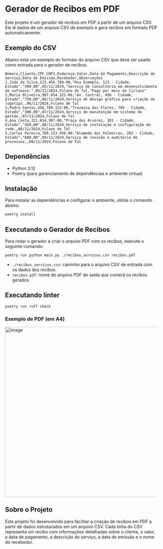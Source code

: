 # Gerador de Recibos em PDF

Este projeto é um gerador de recibos em PDF a partir de um arquivo CSV. Ele lê dados de um arquivo CSV de exemplo e gera recibos em formato PDF automaticamente.

## Exemplo do CSV

Abaixo está um exemplo do formato do arquivo CSV que deve ser usado como entrada para o gerador de recibos.

```csv
Número,Cliente,CPF_CNPJ,Endereço,Valor,Data do Pagamento,Descrição do Serviço,Data de Emissão,Recebedor,Observações
1,João da Silva,123.456.789-00,"Rua Exemplo, 123 - Cidade, Estado","500,00",05/11/2024,"Serviço de consultoria em desenvolvimento
de software.",05/11/2024,Fulano de Tal,"Pago por meio do Ciclano"
2,Maria Oliveira,987.654.321-00,"Av. Central, 456 - Cidade, Estado","750,00",06/11/2024,Serviço de design gráfico para criação de logotipo.,06/11/2024,Fulano de Tal
3,Pedro Santos,456.789.123-00,"Travessa das Flores, 789 - Cidade, Estado","300,00",07/11/2024,Serviço de manutenção em sistema de gestão.,07/11/2024,Fulano de Tal
4,Ana Costa,321.654.987-00,"Praça das Árvores, 101 - Cidade, Estado","450,00",08/11/2024,Serviço de instalação e configuração de rede.,08/11/2024,Fulano de Tal
5,Carlos Pereira,789.123.456-00,"Alameda das Palmeiras, 202 - Cidade, Estado","600,00",09/11/2024,Serviço de revisão e auditoria de processos.,09/11/2024,Fulano de Tal
```

## Dependências

- Python 3.12
- Poetry (para gerenciamento de dependências e ambiente virtual)

## Instalação

Para instalar as dependências e configurar o ambiente, utilize o comando abaixo:

```bash
poetry install
```

## Executando o Gerador de Recibos

Para rodar o gerador e criar o arquivo PDF com os recibos, execute o seguinte comando:

```bash
poetry run python main.py ./recibos_servicos.csv recibos.pdf
```

- `./recibos_servicos.csv`: caminho para o arquivo CSV de entrada com os dados dos recibos.
- `recibos.pdf`: nome do arquivo PDF de saída que conterá os recibos gerados.

## Executando linter

```bash
poetry run ruff check
```

### Exemplo de PDF (em A4)

<img width="561" alt="image" src="https://github.com/user-attachments/assets/d65d6410-1d9d-41d7-b2c6-e959d6523aa8">

## Sobre o Projeto

Este projeto foi desenvolvido para facilitar a criação de recibos em PDF a partir de dados estruturados em um arquivo CSV. Cada linha do CSV representa um recibo com informações detalhadas sobre o cliente, o valor, a data de pagamento, a descrição do serviço, a data de emissão e o nome do recebedor.
